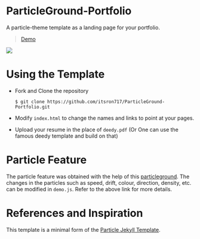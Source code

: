 # ParticleGround-Portfolio

A particle-theme template as a landing page for your portfolio.

> [Demo](https://landing-page--itsron717.repl.co/)

<img src="particle_demo/particle_demo.png"/>

# Using the Template

  - Fork and Clone the repository

    ```
    $ git clone https://github.com/itsron717/ParticleGround-Portfolio.git
    ```
 

    
  - Modify `index.html` to change the names and links to point at your pages.
  
  - Upload your resume in the place of `deedy.pdf` (Or One can use the famous deedy template and build on that)
   
# Particle Feature

The particle feature was obtained with the help of this [particleground](https://github.com/jnicol/particleground). The changes in the particles such as speed, drift, colour, direction, density, etc. can be modified in `demo.js`. Refer to the above link for more details.


# References and Inspiration

This template is a minimal form of the [Particle Jekyll Template](https://github.com/nrandecker/particle).
